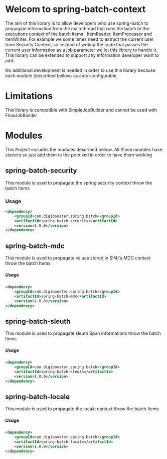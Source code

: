 # Welcom to spring-batch-context

The aim of this library is to allow developers who use spring-batch to propagate information from the main thread that runs the batch to the executions context of the batch items : ItemReader, ItemProcessor and ItemWriter.
For example we some times need to extract the current user from Security Context, so instead of writing the code that passes the current user information as a job parameter we let this library to handle it.
This library can be extended to support any information developer want to add.

No additional development is needed in order to use this library because each module (described bellow) as auto-configurable.

# Limitations
This library is compatible with SimpleJobBuilder and cannot be used with FlowJobBuilder

# Modules
This Project includes the modules described bellow. All those modules have starters so just add them to the pom.xml in order to have them working

## spring-batch-security
This module is used to propagate the spring security context throw the batch Items

### Usage
```xml
<dependency>
	<groupId>com.digibooster.spring.batch</groupId>
	<artifactId>spring-batch-security</artifactId>
	<version>1.0.0</version>
</dependency>
```

## spring-batch-mdc
This module is used to propagate values stored in Slf4j's MDC context throw the batch Items
##### Usage
```xml
<dependency>
	<groupId>com.digibooster.spring.batch</groupId>
	<artifactId>spring-batch-mdc</artifactId>
	<version>1.0.0</version>
</dependency>
```

## spring-batch-sleuth
This module is used to propagate sleuth Span informations throw the batch Items
##### Usage
```xml
<dependency>
	<groupId>com.digibooster.spring.batch</groupId>
	<artifactId>spring-batch-sleuth</artifactId>
	<version>1.0.0</version>
</dependency>
```

## spring-batch-locale
This module is used to propagate the locale context throw the batch Items
##### Usage
```xml
<dependency>
	<groupId>com.digibooster.spring.batch</groupId>
	<artifactId>spring-batch-locale</artifactId>
	<version>1.0.0</version>
</dependency>
```
